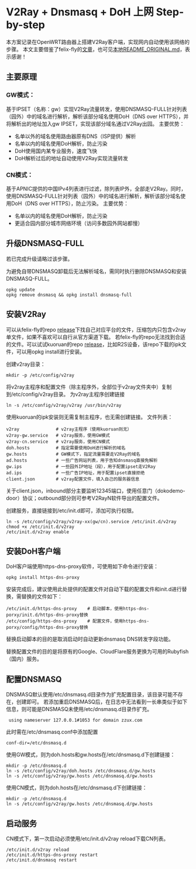 # V2Ray + Dnsmasq + DoH 上网 Step-by-step

本方案记录在OpenWRT路由器上搭建V2Ray客户端，实现网内自动使用该网络的步骤。
本文主要借鉴了felix-fly的[文章](https://github.com/felix-fly/v2ray-openwrt/blob/master/README.md)，也可见[本地README_ORIGINAL.md](README_ORIGINAL.md)，表示感谢！

## 主要原理

### GW模式：

基于IPSET（名称：gw）实现V2Ray流量转发，使用DNSMASQ-FULL针对列表（园外）中的域名进行解析，解析该部分域名使用DoH（DNS over HTTPS），并将解析出的地址加入gw IPSET，实现该部分域名通过V2Ray出园。
主要优势：
* 名单以外的域名使用路由器原有DNS（ISP提供）解析
* 名单以内的域名使用DoH解析，防止污染
* DoH使用国内某专业服务，速度飞快
* DoH解析过后的地址自动使用V2Ray实现流量转发

### CN模式：

基于APNIC提供的中国IPv4列表进行过滤，除列表IP外，全部走V2Ray。同时，使用DNSMASQ-FULL针对列表（园外）中的域名进行解析，解析该部分域名使用DoH（DNS over HTTPS），防止污染。
主要优势：
* 名单以内的域名使用DoH解析，防止污染
* 更适合园内部分城市网络环境（访问多数园外网站都慢）

## 升级DNSMASQ-FULL

若已完成升级请略过该步骤。

为避免自带DNSMASQ卸载后无法解析域名，需同时执行删除DNSMASQ和安装DNSMASQ-FULL。
```shell
opkg update
opkg remove dnsmasq && opkg install dnsmasq-full
```

## 安装V2Ray

可以从felix-fly的repo [release](https://github.com/felix-fly/v2ray-openwrt/releases)下找自己对应平台的文件，压缩包内只包含v2ray单文件，如果不喜欢可以自行从官方渠道下载。
若felix-fly的repo无法找到合适的文件。可以试试kuoruan的repo [release](https://github.com/kuoruan/openwrt-v2ray/releases)，比如R2S设备，该repo下载的ipk文件，可以用opkg install进行安装。

创建v2ray目录：
```shell
mkdir -p /etc/config/v2ray
```

将v2ray主程序和配置文件（除主程序外，全部位于v2ray文件夹中）复制到/etc/config/v2ray目录。
为v2ray主程序创建链接
```shell
ln -s /etc/config/v2ray/v2ray /usr/bin/v2ray
```
使用kuoruan的ipk安装则无需复制主程序，也无需创建链接。
文件列表：
```shell
v2ray              # v2ray主程序（使用kuoruan则无）
v2ray-gw.service   # v2ray服务，使用GW模式
v2ray-cn.service   # v2ray服务，使用CN模式
doh.hosts          # 指定需要使用DoH进行解析的域名
gw.hosts           # GW模式下，指定流量需要走V2Ray的域名
ad.hosts           # 一些广告网站列表，用于告知dnsmasq直接免解析
gw.ips             # 一些园外IP地址（段），用于配置ipset走V2Ray
ad.ips             # 一些广告IP地址，用于配置ipset直接拒绝
client.json        # v2ray配置文件，填入自己的服务器信息
```

关于client.json，inbound部分主要监听12345端口，使用任意门（dokodemo-door）协议；outbound部分则可参考V2RayN软件导出的配置文件。

创建服务，直接链接到/etc/init.d即可，添加可执行权限。
```shell
ln -s /etc/config/v2ray/v2ray-xx(gw/cn).service /etc/init.d/v2ray
chmod +x /etc/init.d/v2ray
/etc/init.d/v2ray enable
```

## 安装DoH客户端

DoH客户端使用https-dns-proxy软件，可使用如下命令进行安装：
```shell
opkg install https-dns-proxy
```
安装完成后，建议使用此处提供的配置文件对自动下载的配置文件和init.d进行替换，需替换的文件如下：
```shell
/etc/init.d/https-dns-proxy    # 启动脚本，使用https-dns-porxy/init.d/https-dns-proxy替换
/etc/config/https-dns-proxy    # 配置文件，使用https-dns-porxy/config/https-dns-proxy替换
```
替换启动脚本的目的是取消启动时自动更新dnsmasq DNS转发字段功能。

替换配置文件的目的是将原有的Google、CloudFlare服务更换为可用的Rubyfish（国内）服务。


## 配置DNSMASQ

DNSMASQ默认使用/etc/dnsmasq.d目录作为扩充配置目录，该目录可能不存在，创建即可。
若添加重启DNSMASQ后，在日志中无法看到一长串类似于如下信息，则可能是DNSMASQ未使用/etc/dnsmasq.d目录作扩充。
```shell
 using nameserver 127.0.0.1#1053 for domain zzux.com
```
此时需在/etc/dnsmasq.conf中添加配置
```shell
conf-dir=/etc/dnsmasq.d
```
使用GW模式，则为doh.hosts和gw.hosts在/etc/dnsmasq.d下创建链接：
```shell
mkdir -p /etc/dnsmasq.d
ln -s /etc/config/v2ray/doh.hosts /etc/dnsmasq.d/gw.hosts
ln -s /etc/config/v2ray/gw.hosts /etc/dnsmasq.d/gw.hosts
```
使用CN模式，则为doh.hosts在/etc/dnsmasq.d下创建链接：
```shell
mkdir -p /etc/dnsmasq.d
ln -s /etc/config/v2ray/gw.hosts /etc/dnsmasq.d/gw.hosts
```

## 启动服务

CN模式下，第一次启动必须使用/etc/init.d/v2ray reload下载CN列表。
```shell
/etc/init.d/v2ray reload
/etc/init.d/https-dns-proxy restart
/etc/init.d/dnsmasq restart
```
